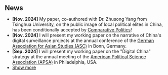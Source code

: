 <h2 style="margin: 60px 0px 10px;">News</h2>

<ul>
<li><strong>[Nov. 2024]</strong> My paper, co-authored with Dr. Zhusong Yang from Tsinghua University, on the public image of local political elites in China, has been conditionally accepted by <a href="https://jcp.gc.cuny.edu/">Comparative Politics</a>!</li>
<li><strong>[Nov. 2024]</strong> I will present my working paper on the narrative of China's digital surveillance projects at the annual conference of the <a href="https://asienforschung.de/arbeitskreise/asc/">German Association for Asian Studies (ASC)</a> in Bonn, Germany.</li>
<li><strong>[Sep. 2024]</strong> I will present my working paper on the "Digital China" strategy at the annual meeting of the <a href="https://connect.apsanet.org/apsa2024/">American Political Science Association (APSA)</a> in Philadelphia, USA.</li> 

<li> <a href="javascript:toggle_vis('newsmore')">Show more</a> </li>
<div id="newsmore" style="display:none"> 
  <li><strong>[August. 2024]</strong> I will present a working paper on the public image of local political elites in China at the annual conference of the <a href="https://ecpr.eu/Events/Event/PaperDetails/74861">European Consortium for Political Research (ECPR)</a> in Dublin, Ireland.</li> 
</div>

</ul>
